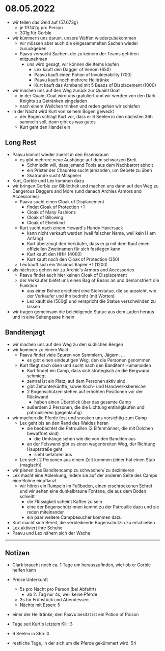 # 08.05.2022
- wir teilen das Geld auf (57.673g)
	- je 19.142g pro Person
	- 301g für Gorble
- wir kümmern uns darum, unsere Waffen wiederzubekommen
	- wir müssen aber auch die eingesammelten Sachen wieder zurückgeben
	- Paavu versucht Sachen, die zu keinem der Teams gehören mitzunehmen
		- uns wird gesagt, wir können die Items kaufen
			- Lex kauft den Dagger of Venom (650)
			- Paavu kauft einen Potion of Invulnerability (700)
			- Paavu kauft noch mehrere Heiltränke
			- Kurt kauft das Armband mit 5 Beads of Displacement (1000)
- wir machen uns auf den Weg zurück zur Quaint Goat
	- in der Quaint Goat wird uns gratuliert und wir werden von den Dark Knights zu Getränken eingeladen
	- nach einem Weilchen trinken und reden gehen wir schlafen
- in der Nacht wird Kurt von seinem Bogen geweckt
	- der Bogen schlägt Kurt vor, dass er 6 Seelen in den nächsten 36h sammeln soll, dann gibt es was gutes
	- Kurt geht den Handel ein

## Long Rest
- Paavu kommt wieder zuerst in den Essensraum
	- es gibt mehrere neue Aushänge auf dem schwarzen Brett
		- Schmiedin will, dass jemand Tools aus dem Nachbarort abholt
		- ein Prister der Chauntea sucht jemanden, um Gebete zu üben
		- Skatrunde sucht Mitspieler
- Kurt, Gorble und Lex kommen dazu
- wir bringen Gorble zur Bibliothek und machen uns dann auf den Weg zu Dangerous Daggers and More (und danach Archies Armors and Accessories)
	- Paavu sucht einen Cloak of Displacement
		- findet Cloak of Protection +1
		- Cloak of Many Fashions
		- Cloak of Billowing
		- Cloak of Elvenkind
	- Kurt sucht nach einem Heward's Handy Haversack
		- kann nicht verkauft werden (weil falscher Name, weil kein H am Anfang)
		- Kurt überzeugt den Verkäufer, dass er ja mit dem Kauf einen offiziellen Zweitnamen für sich festlegen kann
		- Kurt kauft den HHH (4000)
		- Kurt kauft noch den Cloak of Protection (350)
	- Lex kauft sich ein Viscious Rapier +1 (1200)
- als nächstes gehen wir zu Archie's Armors and Accessories
	- Paavu findet auch hier keinen Cloak of Displacement
	- der Verkäufer bietet uns einen Bag of Beans an und demonstriert die Funktion
		- aus einer Bohne erscheint eine Steinstatue, die so aussieht, wie der Verkäufer und ihn bedroht (mit Worten)
		- Lex kauft sie (500g) und verspricht die Statue verschwinden zu lassen
- wir tragen gemeinsam die beleidigende Statue aus dem Laden heraus und in eine Seitengasse hinein

## Banditenjagt
- wir machen uns auf den Weg zu den südlichen Bergen
- wir kommen zu einem Wald
	- Paavu findet viele Spuren von Sammlern, Jägern, ...
		- es gibt einen eindeutigen Weg, den die Personen genommen
	- Kurt fliegt nach oben und sucht nach den Banditen/ Humanoiden
		- Kurt findet ein Camp, dass sich strategisch an die Bergwand schmiegt
		- zentral ist ein Platz, auf dem Personen aktiv sind
		- gibt Zeltunterkünfte, sowie Koch- und Handwerksbereiche
		- 2 Bogenschützen stehen auf erhöhten Positionen vor der Rückwand
			- haben einen Überblick über das gesamte Camp
		- außerdem 2 Personen, die die Lichtung entlanglaufen und patrouillieren (gegenläufig)
- wir machen die Pferde fest und sneaken uns vorsichtig zum Camp
	- Lex geht bis an den Rand des Waldes heran
		- sie beobachtet die Patrouillen (2 Elfenmänner, die mit Dolchen bewaffnet sind)
			- die Umhänge sehen wie die von den Banditen aus
		- an der Felswand gibt es einen wagenbreiten Weg, der Richtung Hauptstraße geht
			- sieht befahren aus
	- Lex sieht 2 Personen aus einem Zelt kommen (einer hat einen Stab (magisch))
- wir planen das Banditencamp zu schwächen/ zu dezimieren
- Lex macht eine Ablenkung, indem sie auf der anderen Seite des Camps eine Bohne einpflanzt
	- wir hören ein Rumpeln im Fußboden, einen erschrockenen Schrei und wir sehen eine dunkelbraune Fontäne, die aus dem Boden schießt
		- die Flüssigkeit scheint Kaffee zu sein
		- eine der Bogenschützinnen kommt zu der Patrouille dazu und sie reden miteinander
		- ein paar weitere Campbesucher kommen dazu
- Kurt macht sich Bereit, die verbleibende Bogenschützin zu erschießen
- Lex aktiviert ihre Schuhe
- Paavu und Lex nähern sich der Wache

---
## Notizen
- Clark braucht noch ca. 1 Tage um herauszufinden, wie/ ob er Gorble helfen kann

- Preise Unterkunft
	- 5s pro Nacht pro Person (bei Abfahrt)
		- ab 2. Tag nur 4s, weil keine Pferde
	- 3s für Frühstück und Abendessen
	- Nächte mit Essen: 5

- einer der Heiltränke, den Paavu besitzt ist ein Potion of Poison

- Tage seit Kurt's letztem Kill: 3
- 6 Seelen in 36h: 0
- restliche Tage, in der sich um die Pferde gekümmert wird: 54